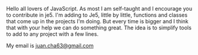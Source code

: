 Hello all lovers of JavaScript. As most I am self-taught and I encourage you to contribute in je5. I'm adding to Je5, little by little, functions and classes that come up in the projects I'm doing. But every time is bigger and I think that with your help we can do something great. The idea is to simplify tools to add to any project with a few lines.

My email is juan.cha63@gmail.com
